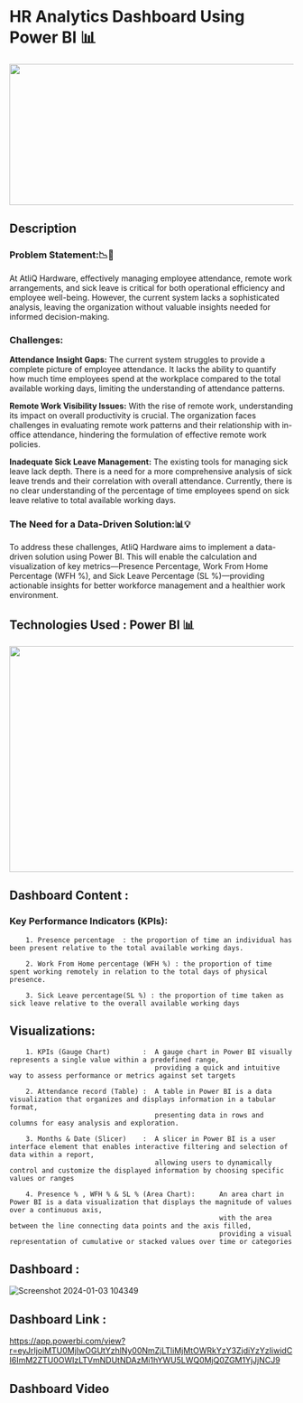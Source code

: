 # HR Analytics Dashboard Using Power BI 📊
<p align="center">
<img src="https://github.com/hamant-jagwan/HR_analytics-PowerBI/assets/117731315/e78ab9c4-fc90-4a78-8693-b090ae6c2d5e)" width="600" height="250">
</p>


## Description
### Problem Statement:📉🤔
At AtliQ Hardware, effectively managing employee attendance, remote work arrangements, and sick leave is critical for both operational efficiency and employee well-being. However, the current system lacks a sophisticated analysis, leaving the organization without valuable insights needed for informed decision-making.

### Challenges:
**Attendance Insight Gaps:**
The current system struggles to provide a complete picture of employee attendance. It lacks the ability to quantify how much time employees spend at the workplace compared to the total available working days, limiting the understanding of attendance patterns.

**Remote Work Visibility Issues:**
With the rise of remote work, understanding its impact on overall productivity is crucial. The organization faces challenges in evaluating remote work patterns and their relationship with in-office attendance, hindering the formulation of effective remote work policies.

**Inadequate Sick Leave Management:**
The existing tools for managing sick leave lack depth. There is a need for a more comprehensive analysis of sick leave trends and their correlation with overall attendance. Currently, there is no clear understanding of the percentage of time employees spend on sick leave relative to total available working days.

### The Need for a Data-Driven Solution:📊💡
To address these challenges, AtliQ Hardware aims to implement a data-driven solution using Power BI. This will enable the calculation and visualization of key metrics—Presence Percentage, Work From Home Percentage (WFH %), and Sick Leave Percentage (SL %)—providing actionable insights for better workforce management and a healthier work environment.

## Technologies Used : Power BI 📊
<p align="center">
<img src="https://github.com/hamant-jagwan/HR_analytics-PowerBI/assets/117731315/7143fc98-b3e3-46c8-90d6-d4b75adf6db6)" width="600" height="400">
</p>

## Dashboard Content :
### Key Performance Indicators (KPIs):
        1. Presence percentage  : the proportion of time an individual has been present relative to the total available working days.
        
        2. Work From Home percentage (WFH %) : the proportion of time spent working remotely in relation to the total days of physical presence.
        
        3. Sick Leave percentage(SL %) : the proportion of time taken as sick leave relative to the overall available working days

## Visualizations:
        1. KPIs (Gauge Chart)        :  A gauge chart in Power BI visually represents a single value within a predefined range, 
                                        providing a quick and intuitive way to assess performance or metrics against set targets
                                        
        2. Attendance record (Table) :  A table in Power BI is a data visualization that organizes and displays information in a tabular format, 
                                        presenting data in rows and columns for easy analysis and exploration.
                                        
        3. Months & Date (Slicer)    :  A slicer in Power BI is a user interface element that enables interactive filtering and selection of data within a report, 
                                        allowing users to dynamically control and customize the displayed information by choosing specific values or ranges
                                        
        4. Presence % , WFH % & SL % (Area Chart):      An area chart in Power BI is a data visualization that displays the magnitude of values over a continuous axis, 
                                                        with the area between the line connecting data points and the axis filled, 
                                                        providing a visual representation of cumulative or stacked values over time or categories


## Dashboard :
![Screenshot 2024-01-03 104349](https://github.com/hamant-jagwan/HR_analytics--PowerBI/assets/117731315/477874dc-2778-4cbf-8bdd-0fba6c30f23a)

## Dashboard Link : 

https://app.powerbi.com/view?r=eyJrIjoiMTU0MjIwOGUtYzhlNy00NmZjLTliMjMtOWRkYzY3ZjdiYzYzIiwidCI6ImM2ZTU0OWIzLTVmNDUtNDAzMi1hYWU5LWQ0MjQ0ZGM1YjJjNCJ9



## Dashboard Video


